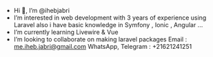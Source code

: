 -  Hi 👋, I’m @ihebjabri
-  I’m interested in web development with 3 years of experience using Laravel also i have basic knowledge in Symfony , Ionic , Angular ...
-  I’m currently learning Livewire & Vue
-  I’m looking to collaborate on making laravel packages 
Email : me.iheb.jabri@gmail.com
WhatsApp, Telegram : +21621241251


